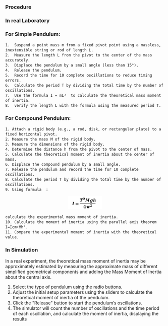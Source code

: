### Procedure

### In real Laboratory

### For Simple Pendulum:

	1.	Suspend a point mass m from a fixed pivot point using a massless, inextensible string or rod of length L.
	2.	Measure the length L from the pivot to the center of the mass accurately.
	3.	Displace the pendulum by a small angle (less than 15°).
	4.	Release the pendulum.
	5.	Record the time for 10 complete oscillations to reduce timing errors.
	6.	Calculate the period T by dividing the total time by the number of oscillations.
	7.	Use the formula I = mL²  to calculate the theoretical mass moment of inertia.
	8.	verify the length L with the formula using the measured period T.

### For Compound Pendulum:

	1. Attach a rigid body (e.g., a rod, disk, or rectangular plate) to a fixed horizontal pivot.
	2. Measure the mass M of the rigid body.
	3. Measure the dimensions of the rigid body.
	4. Determine the distance h from the pivot to the center of mass.
	5. Calculate the theoretical moment of inertia about the center of mass.
	6. Displace the compound pendulum by a small angle.
	7. Release the pendulum and record the time for 10 complete oscillations.
	8. Calculate the period T by dividing the total time by the number of oscillations.
	9. Using formula  :
<p align="center">
  <img src="images/p1.png">
</p>
 
    calculate the experimental mass moment of inertia.
	10. Calculate the moment of inertia using the parallel axis theorem I=Icm+Mh².
	11. Compare the experimental moment of inertia with the theoretical value.


### In Simulation

   In a real experiment, the theoretical mass moment of inertia may be approximately estimated by measuring the approximate mass of different simplified geometrical components and adding the Mass Moment of Inertia about the central axis.
1.	Select the type of pendulum using the radio buttons.
2.	Adjust the initial setup parameters using the sliders to calculate the theoretical moment of inertia of the pendulum.
3.	Click the "Release" button to start the pendulum’s oscillations.
4.	The simulator will count the number of oscillations and the time period of each oscillation, and calculate the moment of inertia, displaying the results
